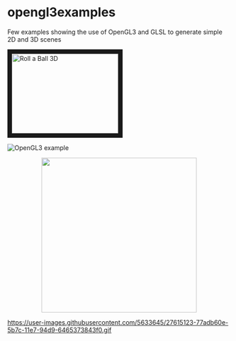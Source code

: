 # opengl3examples
Few examples showing the use of OpenGL3 and GLSL to generate simple 2D and 3D scenes

<a target="_blank" href="https://www.youtube.com/watch?v=nB-meZX1VGA"><img src="http://i.imgur.com/OvOpuGK.gif" alt="Roll a Ball 3D" width="240" height="180" border="10" /></a>

![OpenGL3 example](http://i.imgur.com/OvOpuGK.gif)

<p align="center">
  <img src="http://i.imgur.com/OvOpuGK.gif" width="350"/>
</p>

https://user-images.githubusercontent.com/5633645/27615123-77adb60e-5b7c-11e7-94d9-6465373843f0.gif
